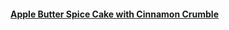 #### [Apple Butter Spice Cake with Cinnamon Crumble](https://www.bonappetit.com/recipe/apple-butter-spice-cake-with-cinnamon-crumble)